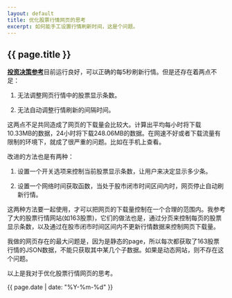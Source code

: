 ```yaml
---
layout: default
title: 优化股票行情网页的思考
excerpt: 如何能手工设置行情刷新时间，这是个问题。
---
```

{{ page.title }}
----------------

[**投资决策参考**](http://cfishacker.com/stock/)目前运行良好，可以正确的每5秒刷新行情。但是还存在着两点不足：

1. 无法调整网页行情中的股票显示条数。

2. 无法自动调整行情刷新的间隔时间。

这两点不足共同造成了网页的下载量会比较大。计算出平均每小时将下载10.33MB的数据，24小时将下载248.06MB的数据。在网速不好或者下载流量有限制的环境下，就成了很严重的问题。比如在手机上查看。

改进的方法也是有两种：

1. 设置一个开关选项来控制当前股票显示条数，让用户来决定显示多少条。

2. 设置一个网络时间获取函数，当处于股市闭市时间区间内时，网页停止自动刷新行情。

这两种方法要一起使用，才可以把网页的下载量控制在一个合理的范围内。我参考了大的股票行情网站(如163股票)，它们的做法也是，通过分页来控制每页的股票显示条数，以及通过在股市闭市时间区间内不更新行情数据来控制网页下载量。

我做的网页存在的最大问题是，因为是静态的page，所以每次都获取了163股票行情的JSON数据，不能只获取其中某几个子数据。如果是动态网站，则不存在这个问题。

以上是我对于优化股票行情网页的思考。


{{ page.date | date: "%Y-%m-%d" }}

